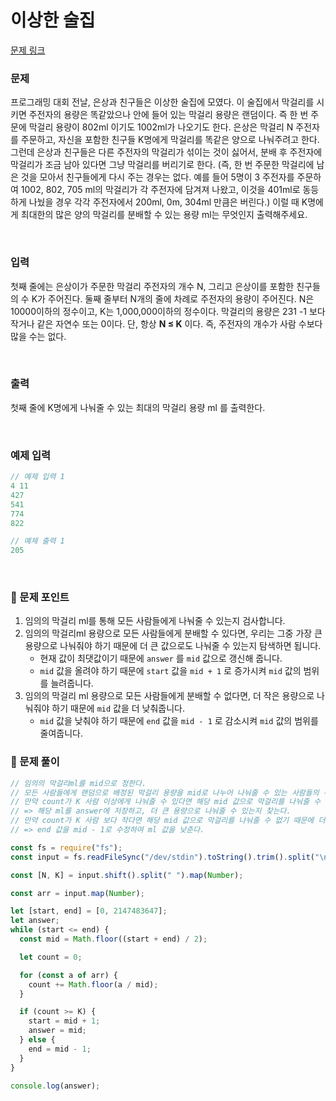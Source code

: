 # 이상한 술집

[문제 링크](https://www.acmicpc.net/problem/13702)

### 문제

프로그래밍 대회 전날, 은상과 친구들은 이상한 술집에 모였다. 이 술집에서 막걸리를 시키면 주전자의 용량은 똑같았으나 안에 들어 있는 막걸리 용량은 랜덤이다. 즉 한 번 주문에 막걸리 용량이 802ml 이기도 1002ml가 나오기도 한다. 은상은 막걸리 N 주전자를 주문하고, 자신을 포함한 친구들 K명에게 막걸리를 똑같은 양으로 나눠주려고 한다. 그런데 은상과 친구들은 다른 주전자의 막걸리가 섞이는 것이 싫어서, 분배 후 주전자에 막걸리가 조금 남아 있다면 그냥 막걸리를 버리기로 한다. (즉, 한 번 주문한 막걸리에 남은 것을 모아서 친구들에게 다시 주는 경우는 없다. 예를 들어 5명이 3 주전자를 주문하여 1002, 802, 705 ml의 막걸리가 각 주전자에 담겨져 나왔고, 이것을 401ml로 동등하게 나눴을 경우 각각 주전자에서 200ml, 0m, 304ml 만큼은 버린다.) 이럴 때 K명에게 최대한의 많은 양의 막걸리를 분배할 수 있는 용량 ml는 무엇인지 출력해주세요.

<br/>

### 입력

첫째 줄에는 은상이가 주문한 막걸리 주전자의 개수 N, 그리고 은상이를 포함한 친구들의 수 K가 주어진다. 둘째 줄부터 N개의 줄에 차례로 주전자의 용량이 주어진다. N은 10000이하의 정수이고, K는 1,000,000이하의 정수이다. 막걸리의 용량은 231 -1 보다 작거나 같은 자연수 또는 0이다. 단, 항상 **N ≤ K** 이다. 즉, 주전자의 개수가 사람 수보다 많을 수는 없다.

<br/>

### 출력

첫째 줄에 K명에게 나눠줄 수 있는 최대의 막걸리 용량 ml 를 출력한다.

<br/>

### 예제 입력

```jsx
// 예제 입력 1
4 11
427
541
774
822

// 예제 출력 1
205
```

<br/>

### 📕 문제 포인트

1. 임의의 막걸리 ml를 통해 모든 사람들에게 나눠줄 수 있는지 검사합니다.
2. 임의의 막걸리ml 용량으로 모든 사람들에게 분배할 수 있다면, 우리는 그중 가장 큰 용량으로 나눠줘야 하기 때문에 더 큰 값으로도 나눠줄 수 있는지 탐색하면 됩니다.
   - 현재 값이 최댓값이기 때문에 `answer` 를 `mid` 값으로 갱신해 줍니다.
   - `mid` 값을 올려야 하기 때문에 `start` 값을 `mid + 1` 로 증가시켜 `mid` 값의 범위를 늘려줍니다.
3. 임의의 막걸리 ml 용량으로 모든 사람들에게 분배할 수 없다면, 더 작은 용량으로 나눠줘야 하기 때문에 `mid` 값을 더 낮춰줍니다.
   - `mid` 값을 낮춰야 하기 때문에 `end` 값을 `mid - 1` 로 감소시켜 `mid` 값의 범위를 줄여줍니다.

### 📝 문제 풀이

```js
// 임의의 막걸리ml를 mid으로 정한다.
// 모든 사람들에게 랜덤으로 배정된 막걸리 용량을 mid로 나누어 나눠줄 수 있는 사람들의 수를 찾는다.
// 만약 count가 K 사람 이상에게 나눠줄 수 있다면 해당 mid 값으로 막걸리를 나눠줄 수 있다.
// => 해당 ml를 answer에 저장하고, 더 큰 용량으로 나눠줄 수 있는지 찾는다.
// 만약 count가 K 사람 보다 작다면 해당 mid 값으로 막걸리를 나눠줄 수 없기 때문에 더 작은 ml 값을 탐색한다.
// => end 값을 mid - 1로 수정하여 ml 값을 낮춘다.

const fs = require("fs");
const input = fs.readFileSync("/dev/stdin").toString().trim().split("\n");

const [N, K] = input.shift().split(" ").map(Number);

const arr = input.map(Number);

let [start, end] = [0, 2147483647];
let answer;
while (start <= end) {
  const mid = Math.floor((start + end) / 2);

  let count = 0;

  for (const a of arr) {
    count += Math.floor(a / mid);
  }

  if (count >= K) {
    start = mid + 1;
    answer = mid;
  } else {
    end = mid - 1;
  }
}

console.log(answer);
```
